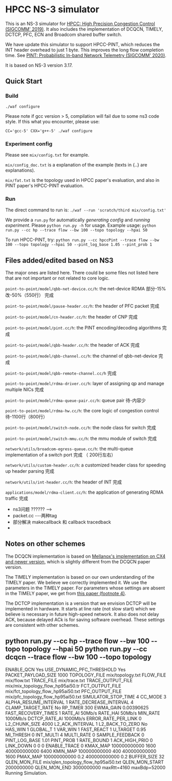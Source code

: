 # HPCC NS-3 simulator
This is an NS-3 simulator for [HPCC: High Precision Congestion Control (SIGCOMM' 2019)](https://rmiao.github.io/publications/hpcc-li.pdf). It also includes the implementation of DCQCN, TIMELY, DCTCP, PFC, ECN and Broadcom shared buffer switch.

We have update this simulator to support HPCC-PINT, which reduces the INT header overhead to just 1 byte. This improves the long flow completion time. See [PINT: Probabilistic In-band Network Telemetry (SIGCOMM' 2020)](https://liyuliang001.github.io/publications/pint.pdf).

It is based on NS-3 version 3.17.

## Quick Start

### Build
`./waf configure`

Please note if gcc version > 5, compilation will fail due to some ns3 code style.  If this what you encounter, please use:

`CC='gcc-5' CXX='g++-5' ./waf configure`

### Experiment config
Please see `mix/config.txt` for example. 

`mix/config_doc.txt` is a explanation of the example (texts in {..} are explanations).

`mix/fat.txt` is the topology used in HPCC paper's evaluation, and also in PINT paper's HPCC-PINT evaluation.

### Run
The direct command to run is:
`./waf --run 'scratch/third mix/config.txt'`

We provide a `run.py` for automatically *generating config* and *running experiment*. Please `python run.py -h` for usage.
Example usage:
`python run.py --cc hp --trace flow --bw 100 --topo topology --hpai 50`

To run HPCC-PINT, try:
`python run.py --cc hpccPint --trace flow --bw 100 --topo topology --hpai 50 --pint_log_base 1.05 --pint_prob 1`

## Files added/edited based on NS3
The major ones are listed here. There could be some files not listed here that are not important or not related to core logic.

`point-to-point/model/qbb-net-device.cc/h`: the net-device RDMA       部分-15% 改-50%（550行）   完成

`point-to-point/model/pause-header.cc/h`: the header of PFC packet    完成

`point-to-point/model/cn-header.cc/h`: the header of CNP                      完成

`point-to-point/model/pint.cc/h`: the PINT encoding/decoding algorithms       完成

`point-to-point/model/qbb-header.cc/h`: the header of ACK                     完成

`point-to-point/model/qbb-channel.cc/h`: the channel of qbb-net-device        完成

`point-to-point/model/qbb-remote-channel.cc/h`                                完成

`point-to-point/model/rdma-driver.cc/h`: layer of assigning qp and manage multiple NICs    完成

`point-to-point/model/rdma-queue-pair.cc/h`: queue pair                     待-内容少

`point-to-point/model/rdma-hw.cc/h`: the core logic of congestion control   待-1100行（800行）

`point-to-point/model/switch-node.cc/h`: the node class for switch     完成  

`point-to-point/model/switch-mmu.cc/h`: the mmu module of switch       完成

`network/utils/broadcom-egress-queue.cc/h`: the multi-queue implementation of a switch port    完成  （ 200行左右） 

`network/utils/custom-header.cc/h`: a customized header class for speeding up header parsing  完成

`network/utils/int-header.cc/h`: the header of INT    完成

`applications/model/rdma-client.cc/h`: the application of generating RDMA traffic   完成


 -    ns3问题  ?????? -->
 -  packet.cc   ---两种tag
 -  部分解决   makecallback 和 callback  tracedback
 - 



## Notes on other schemes
The DCQCN implementation is based on [Mellanox's implementation on CX4 and newer version](https://community.mellanox.com/s/article/dcqcn-parameters), which is slightly different from the DCQCN paper version.

The TIMELY implementation is based on our own understanding of the TIMELY paper. We believe we correctly implemented it. We use the parameters in the TIMELY paper. For parameters whose settings are absent in the TIMELY paper, we get from [this paper (footnote 4)](https://www.microsoft.com/en-us/research/wp-content/uploads/2016/09/ecndelay-conext16.pdf).

The DCTCP implementation is a version that we envision DCTCP will be implemented in hardware. It starts at line rate (not slow start) which we believe is necessary in future high-speed network. It also does not delay ACK, because delayed ACk is for saving software overhead. These settings are consistent with other schemes.


python run.py --cc hp --trace flow --bw 100 --topo topology --hpai 50
python run.py --cc dcqcn --trace  flow --bw 100  --topo topology
-----------------------------------------------------------------------
ENABLE_QCN			Yes
USE_DYNAMIC_PFC_THRESHOLD	Yes
PACKET_PAYLOAD_SIZE		1000
TOPOLOGY_FILE			mix/topology.txt
FLOW_FILE			mix/flow.txt
TRACE_FILE			mix/trace.txt
TRACE_OUTPUT_FILE		mix/mix_topology_flow_hp95ai50.tr
FCT_OUTPUT_FILE		mix/fct_topology_flow_hp95ai50.txt
PFC_OUTPUT_FILE				mix/pfc_topology_flow_hp95ai50.txt
SIMULATOR_STOP_TIME		4
CC_MODE		3
ALPHA_RESUME_INTERVAL		1
RATE_DECREASE_INTERVAL		4
CLAMP_TARGET_RATE		No
RP_TIMER			300
EWMA_GAIN			0.00390625
FAST_RECOVERY_TIMES		1
RATE_AI				50Mb/s
RATE_HAI			50Mb/s
MIN_RATE		1000Mb/s
DCTCP_RATE_AI				1000Mb/s
ERROR_RATE_PER_LINK		0
L2_CHUNK_SIZE			4000
L2_ACK_INTERVAL			1
L2_BACK_TO_ZERO			No
HAS_WIN		1
GLOBAL_T		1
VAR_WIN		1
FAST_REACT		1
U_TARGET		0.95
MI_THRESH		0
INT_MULTI				4
MULTI_RATE				0
SAMPLE_FEEDBACK				0
PINT_LOG_BASE				1.01
PINT_PROB				1
RATE_BOUND		1
ACK_HIGH_PRIO		0
LINK_DOWN				0 0 0
ENABLE_TRACE				0
KMAX_MAP				 100000000000 1600 400000000000 6400
KMIN_MAP				 100000000000 400 400000000000 1600
PMAX_MAP				 100000000000 0.2 400000000000 0.2
BUFFER_SIZE				32
QLEN_MON_FILE				mix/qlen_topology_flow_hp95ai50.txt
QLEN_MON_START				2000000000
QLEN_MON_END				3000000000
maxRtt=4160 maxBdp=52000
Running Simulation.
